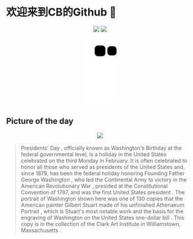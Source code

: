 
# 欢迎来到CB的Github 👋

<div align="center">
  <img height="137px" src="https://github-readme-stats.vercel.app/api?username=SuperCB&show_icons=true&theme=radical" />
  <img height="137px" src="https://github-readme-stats.vercel.app/api/top-langs/?username=SuperCB&hide_title=true&hide_border=true&layout=compact&langs_count=6&text_color=000&icon_color=fff" />
</div>


<div align="center">
    <img src="./contribution-snake/github-contribution-grid-snake.svg" />
</div>



## Picture of the day
<div align="center">
  <img width=400px src="https://upload.wikimedia.org/wikipedia/commons/thumb/b/b6/Gilbert_Stuart_Williamstown_Portrait_of_George_Washington.jpg/525px-Gilbert_Stuart_Williamstown_Portrait_of_George_Washington.jpg" />
</div>

>Presidents' Day , officially known as Washington's Birthday at the federal governmental level, is a holiday in the United States celebrated on the third Monday in February. It is often celebrated to honor all those who served as  presidents of the United States  and, since 1879, has been the  federal holiday  honoring  Founding Father   George Washington , who led the  Continental Army  to victory in the  American Revolutionary War , presided at the  Constitutional Convention  of 1787, and was the first  United States president . The portrait of Washington shown here was one of 130 copies that the American painter  Gilbert Stuart  made of his unfinished  Athenaeum Portrait , which is Stuart's most notable work and the basis for the  engraving  of Washington on the  United States one-dollar bill . This copy is in the collection of the  Clark Art Institute  in  Williamstown, Massachusetts .


